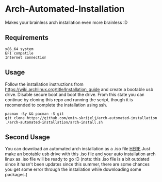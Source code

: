 # Arch-Automated-Installation
<p> Makes your brainless arch installation even more brainless :D </p>

## Requirements
```
x86_64 system
EFI compatile
Internet connection
```
## Usage
Follow the installation instructions from https://wiki.archlinux.org/title/Installation_guide and create a bootable usb drive. Disable secure boot and boot the drive.
From this state you can continue by cloning this repo and running the script, though it is recomended to complete the installation using ssh.
```
pacman -Sy && pacman -S git
git clone https://github.com/emin-skrijelj/arch-automated-installation
./arch-automated-installation/arch-install.sh
```
## Second Usage
You can download an automated arch installation as a .iso file <a href="https://mega.nz/file/iloDkQCb#n9zsLtwbjZFj8K5uIbXuOgjBIkoTf1eIdAP1J678DEk">HERE</a>
Just make an bootable usb drive with this .iso file and your auto installation arch linux as .iso file will be ready to go :D
(note: this .iso file is a bit outdated since it hasn't been updates since this summer, there are some chances you get some error through the installation while downloading some packages.)
